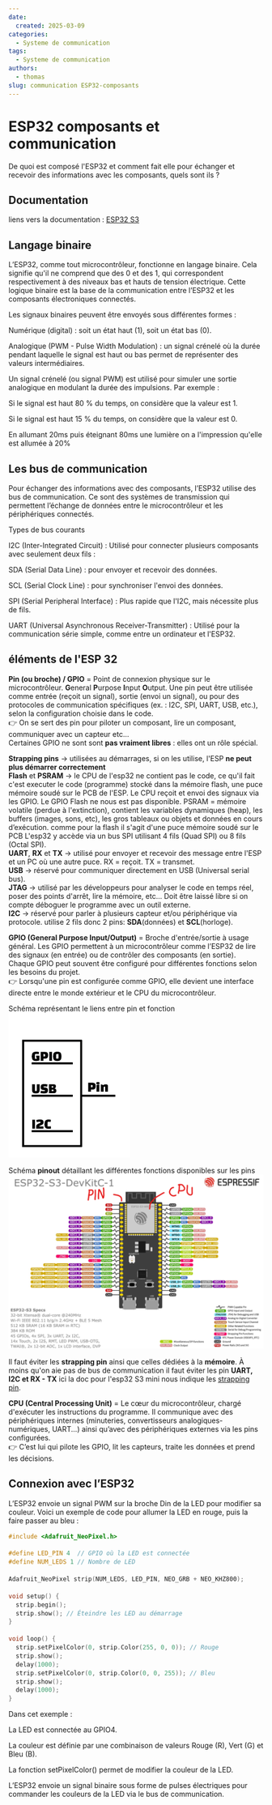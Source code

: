 ```yaml
---
date:
  created: 2025-03-09
categories:
  - Systeme de communication
tags:
  - Systeme de communication
authors:
  - thomas
slug: communication ESP32-composants
---
```


# ESP32 composants et communication
De quoi est composé l'ESP32 et comment fait elle pour échanger et recevoir des informations avec les composants, quels sont ils ?


<!-- more -->

## **Documentation**
liens vers la documentation : [ESP32 S3](https://www.espressif.com/sites/default/files/documentation/esp32-s3_datasheet_en.pdf?utm_source=chatgpt.com)

## **Langage binaire**

L’ESP32, comme tout microcontrôleur, fonctionne en langage binaire. Cela signifie qu'il ne comprend que des 0 et des 1, qui correspondent respectivement à des niveaux bas et hauts de tension électrique. Cette logique binaire est la base de la communication entre l’ESP32 et les composants électroniques connectés.

Les signaux binaires peuvent être envoyés sous différentes formes :

Numérique (digital) : soit un état haut (1), soit un état bas (0).

Analogique (PWM - Pulse Width Modulation) : un signal crénelé où la durée pendant laquelle le signal est haut ou bas permet de représenter des valeurs intermédiaires.

Un signal crénelé (ou signal PWM) est utilisé pour simuler une sortie analogique en modulant la durée des impulsions. Par exemple :

Si le signal est haut 80 % du temps, on considère que la valeur est 1.

Si le signal est haut 15 % du temps, on considère que la valeur est 0.  

En allumant 20ms puis éteignant 80ms une lumière on a l'impression qu'elle est allumée à 20%

## **Les bus de communication**

Pour échanger des informations avec des composants, l’ESP32 utilise des bus de communication. Ce sont des systèmes de transmission qui permettent l’échange de données entre le microcontrôleur et les périphériques connectés.

Types de bus courants

I2C (Inter-Integrated Circuit) : Utilisé pour connecter plusieurs composants avec seulement deux fils :

SDA (Serial Data Line) : pour envoyer et recevoir des données.

SCL (Serial Clock Line) : pour synchroniser l'envoi des données.

SPI (Serial Peripheral Interface) : Plus rapide que l'I2C, mais nécessite plus de fils.

UART (Universal Asynchronous Receiver-Transmitter) : Utilisé pour la communication série simple, comme entre un ordinateur et l'ESP32.

## **éléments de l'ESP 32** 

**Pin (ou broche) / GPIO** = Point de connexion physique sur le microcontrôleur. **G**eneral **P**urpose **I**nput **O**utput. Une pin peut être utilisée comme entrée (reçoit un signal), sortie (envoi un signal), ou pour des protocoles de communication spécifiques (ex. : I2C, SPI, UART, USB, etc.), selon la configuration choisie dans le code.  
👉 On se sert des pin pour piloter un composant, lire un composant, communiquer avec un capteur etc...   
Certaines GPIO ne sont sont **pas vraiment libres** : elles ont un rôle spécial.    

**Strapping pins** -> utilisées au démarrages, si on les utilise, l'ESP **ne peut plus démarrer correctement**  
**Flash** et **PSRAM** -> le CPU de l'esp32 ne contient pas le code, ce qu'il fait c'est executer le code (programme) stocké dans la mémoire flash, une puce mémoire soudé sur le PCB de l'ESP. Le CPU reçoit et envoi des signaux via les GPIO. Le GPIO Flash ne nous est pas disponible. PSRAM = mémoire volatile (perdue à l'extinction), contient les variables dynamiques (heap), les buffers (images, sons, etc), les gros tableaux ou objets et données en cours d’exécution. comme pour la flash il s'agit d'une puce mémoire soudé sur le PCB L'esp32 y accède via un bus SPI utilisant 4 fils (Quad SPI) ou 8 fils (Octal SPI).  
**UART**, **RX** et **TX** -> utilisé pour envoyer et recevoir des message entre l'ESP et un PC où une autre puce. RX = reçoit. TX = transmet.  
**USB** -> réservé pour communiquer directement en USB (Universal serial bus).  
**JTAG** -> utilisé par les développeurs pour analyser le code en temps réel, poser des points d'arrêt, lire la mémoire, etc... Doit être laissé libre si on compte déboguer le programme avec un outil externe.    
**I2C** -> réservé pour parler à plusieurs capteur et/ou périphérique via protocole. utilise 2 fils donc 2 pins: **SDA**(données) et **SCL**(horloge).

**GPIO (General Purpose Input/Output)** = Broche d'entrée/sortie à usage général. Les GPIO permettent à un microcontrôleur comme l’ESP32 de lire des signaux (en entrée) ou de contrôler des composants (en sortie). Chaque GPIO peut souvent être configuré pour différentes fonctions selon les besoins du projet.  
👉 Lorsqu'une pin est configurée comme GPIO, elle devient une interface directe entre le monde extérieur et le CPU du microcontrôleur.

Schéma représentant le liens entre pin et fonction  
![schéma pin fonction ](mkdocs/pin_functions.png)    

Schéma **pinout** détaillant les différentes fonctions disponibles sur les pins
![schéma pin ESP32 S3](mkdocs/ESP32_pinout.png)  

Il faut éviter les **strapping pin** ainsi que celles dédiées à la **mémoire**. À moins qu'on aie pas de bus de communication il faut éviter les pin **UART, I2C et RX - TX**
ici la doc pour l'esp32 S3 mini nous indique les [strapping pin](https://docs.espressif.com/projects/esp-idf/en/stable/esp32s3/api-reference/peripherals/gpio.html).


**CPU (Central Processing Unit)** = Le cœur du microcontrôleur, chargé d'exécuter les instructions du programme. Il communique avec des périphériques internes (minuteries, convertisseurs analogiques-numériques, UART...) ainsi qu’avec des périphériques externes via les pins configurées.  
👉 C’est lui qui pilote les GPIO, lit les capteurs, traite les données et prend les décisions.  



## **Connexion avec l’ESP32**

L’ESP32 envoie un signal PWM sur la broche Din de la LED pour modifier sa couleur. Voici un exemple de code pour allumer la LED en rouge, puis la faire passer au bleu :

```cpp
#include <Adafruit_NeoPixel.h>

#define LED_PIN 4  // GPIO où la LED est connectée  
#define NUM_LEDS 1 // Nombre de LED

Adafruit_NeoPixel strip(NUM_LEDS, LED_PIN, NEO_GRB + NEO_KHZ800);

void setup() {
  strip.begin();
  strip.show(); // Éteindre les LED au démarrage
}

void loop() {
  strip.setPixelColor(0, strip.Color(255, 0, 0)); // Rouge
  strip.show();
  delay(1000);
  strip.setPixelColor(0, strip.Color(0, 0, 255)); // Bleu
  strip.show();
  delay(1000);
}
```

Dans cet exemple :

La LED est connectée au GPIO4.

La couleur est définie par une combinaison de valeurs Rouge (R), Vert (G) et Bleu (B).

La fonction setPixelColor() permet de modifier la couleur de la LED.

L’ESP32 envoie un signal binaire sous forme de pulses électriques pour commander les couleurs de la LED via le bus de communication.



